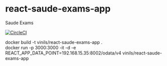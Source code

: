 # react-saude-exams-app
Saude Exams

[![CircleCI](https://circleci.com/gh/vinils/react-saude-exams-app.svg?style=svg)](https://circleci.com/gh/vinils/react-saude-exams-app)

docker build -t vinils/react-saude-exams-app .  
docker run -p 3000:3000 -it -d -e REACT_APP_DATA_POINT=192.168.15.35:8002/odata/v4 vinils/react-saude-exams-app  
